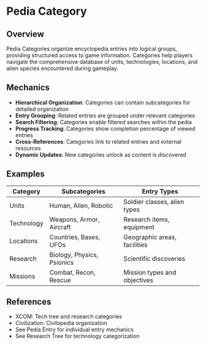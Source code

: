 # Pedia Category

## Overview
Pedia Categories organize encyclopedia entries into logical groups, providing structured access to game information. Categories help players navigate the comprehensive database of units, technologies, locations, and alien species encountered during gameplay.

## Mechanics
- **Hierarchical Organization**: Categories can contain subcategories for detailed organization
- **Entry Grouping**: Related entries are grouped under relevant categories
- **Search Filtering**: Categories enable filtered searches within the pedia
- **Progress Tracking**: Categories show completion percentage of viewed entries
- **Cross-References**: Categories link to related entries and external resources
- **Dynamic Updates**: New categories unlock as content is discovered

## Examples
| Category | Subcategories | Entry Types |
|----------|---------------|-------------|
| Units | Human, Alien, Robotic | Soldier classes, alien types |
| Technology | Weapons, Armor, Aircraft | Research items, equipment |
| Locations | Countries, Bases, UFOs | Geographic areas, facilities |
| Research | Biology, Physics, Psionics | Scientific discoveries |
| Missions | Combat, Recon, Rescue | Mission types and objectives |

## References
- XCOM: Tech tree and research categories
- Civilization: Civilopedia organization
- See Pedia Entry for individual entry mechanics
- See Research Tree for technology categorization